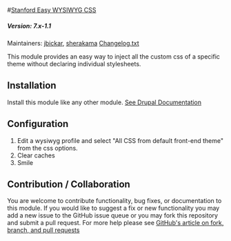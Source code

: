 #[Stanford Easy WYSIWYG CSS](https://github.com/SU-SWS/stanford_easy_wysiwyg_css)
##### Version: 7.x-1.1

Maintainers: [jbickar](https://github.com/jbickar), [sherakama](https://github.com/sherakama)
[Changelog.txt](CHANGELOG.txt)

This module provides an easy way to inject all the custom css of a specific theme
without declaring individual stylesheets.

Installation
---

Install this module like any other module. [See Drupal Documentation](https://drupal.org/documentation/install/modules-themes/modules-7)

Configuration
---

1. Edit a wysiwyg profile and select "All CSS from default front-end theme" from the css options.
2. Clear caches
3. Smile

Contribution / Collaboration
---

You are welcome to contribute functionality, bug fixes, or documentation to this module. If you would like to suggest a fix or new functionality you may add a new issue to the GitHub issue queue or you may fork this repository and submit a pull request. For more help please see [GitHub's article on fork, branch, and pull requests](https://help.github.com/articles/using-pull-requests)
